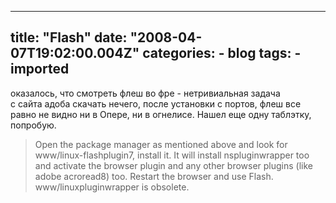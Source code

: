 
---
title: "Flash"
date: "2008-04-07T19:02:00.004Z"
categories:
    - blog
tags:
    - imported
---

оказалось, что смотреть флеш во фре \- нетривиальная задача  
с сайта адоба скачать нечего, после установки с портов, флеш все равно не видно ни в Опере, ни в огнелисе. Нашел еще одну таблэтку, попробую.  
  

> Open the package manager as mentioned above and look for www/linux\-flashplugin7, install it. It will install nspluginwrapper too and activate the browser plugin and any other browser plugins (like adobe acroread8\) too. Restart the browser and use Flash. www/linuxpluginwrapper is obsolete.



